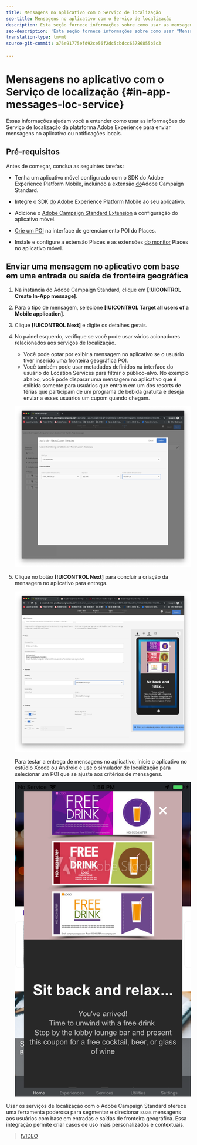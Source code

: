 ```yaml
---
title: Mensagens no aplicativo com o Serviço de localização
seo-title: Mensagens no aplicativo com o Serviço de localização
description: Esta seção fornece informações sobre como usar as mensagens de push no Campaign Standard com mensagens no aplicativo no Campaign Standard.
seo-description: 'Esta seção fornece informações sobre como usar "Mensagens de push no Campaign Standard" com mensagens no aplicativo no Campaign Standard. '
translation-type: tm+mt
source-git-commit: a76e91775efd92ce56f2dc5cbdcc65786855b5c3

---
```



# Mensagens no aplicativo com o Serviço de localização {#in-app-messages-loc-service}

Essas informações ajudam você a entender como usar as informações do Serviço de localização da plataforma Adobe Experience para enviar mensagens no aplicativo ou notificações locais.

## Pré-requisitos

Antes de começar, conclua as seguintes tarefas:

* Tenha um aplicativo móvel configurado com o SDK do Adobe Experience Platform Mobile, incluindo a extensão [do](https://aep-sdks.gitbook.io/docs/using-mobile-extensions/adobe-campaign-standard)Adobe Campaign Standard.

* Integre o SDK [do](https://aep-sdks.gitbook.io/docs/getting-started/get-the-sdk) Adobe Experience Platform Mobile ao seu aplicativo.
* Adicione o [Adobe Campaign Standard Extension](https://aep-sdks.gitbook.io/docs/using-mobile-extensions/adobe-campaign-standard) à configuração do aplicativo móvel.

* [Crie um POI](/help/poi-mgmt-ui/create-a-poi-ui.md) na interface de gerenciamento POI do Places.

* Instale e configure a extensão [](/help/places-ext-aep-sdks/places-extension/places-extension.md) Places e as extensões [do monitor](/help/places-ext-aep-sdks/places-monitor-extension/places-monitor-extension.md) Places no aplicativo móvel.

## Enviar uma mensagem no aplicativo com base em uma entrada ou saída de fronteira geográfica

1. Na instância do Adobe Campaign Standard, clique em **[!UICONTROL Create In-App message]**.
2. Para o tipo de mensagem, selecione **[!UICONTROL Target all users of a Mobile application]**.
3. Clique **[!UICONTROL Next]** e digite os detalhes gerais.
4. No painel esquerdo, verifique se você pode usar vários acionadores relacionados aos serviços de localização.

   * Você pode optar por exibir a mensagem no aplicativo se o usuário tiver inserido uma fronteira geográfica POI.
   * Você também pode usar metadados definidos na interface do usuário do Location Services para filtrar o público-alvo.
   No exemplo abaixo, você pode disparar uma mensagem no aplicativo que é exibida somente para usuários que entram em um dos resorts de férias que participam de um programa de bebida gratuita e deseja enviar a esses usuários um cupom quando chegam.

   !["Metadados de locais de mensagens no aplicativo"](/help/assets/last-entered-vacation.png)

5. Clique no botão **[!UICONTROL Next]** para concluir a criação da mensagem no aplicativo para entrega.

   !["criar um evento"](/help/assets/prepare-ACS.png)

   Para testar a entrega de mensagens no aplicativo, inicie o aplicativo no estúdio Xcode ou Android e use o simulador de localização para selecionar um POI que se ajuste aos critérios de mensagens.

   !["beba cupom"](/help/assets/drink-coupon-on-app.png)

Usar os serviços de localização com o Adobe Campaign Standard oferece uma ferramenta poderosa para segmentar e direcionar suas mensagens aos usuários com base em entradas e saídas de fronteira geográfica. Essa integração permite criar casos de uso mais personalizados e contextuais.

>[!VIDEO](https://www.youtube.com/watch?v=ikiTTQw9c-o)